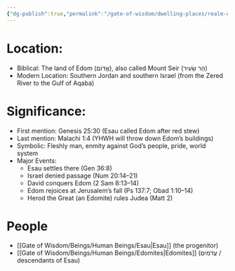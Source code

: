 ```yaml
---
{"dg-publish":true,"permalink":"/gate-of-wisdom/dwelling-places/realm-of-humans/edom/","tags":["GateWisdom","E","RealmofHumans"]}
---
```


# Location: 
- Biblical: The land of Edom (אֱדוֹם), also called Mount Seir (הַר שֵׂעִיר)
- Modern Location: Southern Jordan and southern Israel (from the Zered River to the Gulf of Aqaba)

# Significance:
- First mention: Genesis 25:30 (Esau called Edom after red stew)
- Last mention: Malachi 1:4 (YHWH will throw down Edom’s buildings)
- Symbolic: Fleshly man, enmity against God’s people, pride, world system
- Major Events:
    - Esau settles there (Gen 36:8)
    - Israel denied passage (Num 20:14–21)
    - David conquers Edom (2 Sam 8:13–14)
    - Edom rejoices at Jerusalem’s fall (Ps 137:7; Obad 1:10–14)
    - Herod the Great (an Edomite) rules Judea (Matt 2)

# People
- [[Gate of Wisdom/Beings/Human Beings/Esau\|Esau]] (the progenitor)
- [[Gate of Wisdom/Beings/Human Beings/Edomites\|Edomites]] (עֲדֹמִים / descendants of Esau)






